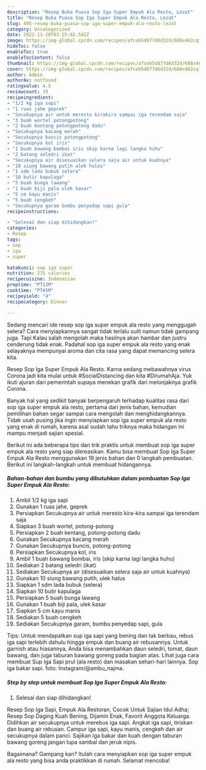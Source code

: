 ```yaml
---
description: "Resep Buka Puasa Sop Iga Super Empuk Ala Resto, Lezat"
title: "Resep Buka Puasa Sop Iga Super Empuk Ala Resto, Lezat"
slug: 495-resep-buka-puasa-sop-iga-super-empuk-ala-resto-lezat
category: Uncategorized
date: 2022-11-20T03:25:02.542Z
image: https://img-global.cpcdn.com/recipes/afceb5d877d6d32d/680x482cq70/sop-iga-super-empuk-ala-resto-foto-resep-utama.jpg
hideToc: false
enableToc: true
enableTocContent: false
thumbnail: https://img-global.cpcdn.com/recipes/afceb5d877d6d32d/680x482cq70/sop-iga-super-empuk-ala-resto-foto-resep-utama.jpg
cover: https://img-global.cpcdn.com/recipes/afceb5d877d6d32d/680x482cq70/sop-iga-super-empuk-ala-resto-foto-resep-utama.jpg
author: Admin
authorAv: notfound
ratingvalue: 4.5
reviewcount: 19
recipeingredient:
- "1/2 kg iga sapi"
- "1 ruas jahe geprek"
- "Secukupnya air untuk meresto kirakira sampai iga terendam saja"
- "3 buah wortel potongpotong"
- "2 buah kentang potongpotong dadu"
- "Secukupnya kacang merah"
- "Secukupnya buncis potongpotong"
- "Secukupnya kol iris"
- "1 buah bawang bombai iris skip karna lagi langka huhu"
- "2 batang seledri ikat"
- "Secukupnya air disesuaikan selera saja air untuk kuahnya"
- "10 siung bawang putih ulek halus"
- "1 sdm lada bubuk selera"
- "10 butir kapulaga"
- "5 buah bunga lawang"
- "1 buah biji pala ulek kasar"
- "5 cm kayu manis"
- "5 buah cengkeh"
- "Secukupnya garam bumbu penyedap sapi gula"
recipeinstructions:

- "Selesai dan siap dihidangkan!"
categories:
- Resep
tags:
- sop
- iga
- super

katakunci: sop iga super 
nutrition: 275 calories
recipecuisine: Indonesian
preptime: "PT13M"
cooktime: "PT45M"
recipeyield: "4"
recipecategory: Dinner

---
```



Sedang mencari ide resep sop iga super empuk ala resto yang menggugah selera? Cara menyiapkannya sangat tidak terlalu sulit namun tidak gampang juga. Tapi Kalau salah mengolah maka hasilnya akan hambar dan justru cenderung tidak enak. Padahal sop iga super empuk ala resto yang enak selayaknya mempunyai aroma dan cita rasa yang dapat memancing selera kita.


Resep Sop Iga Super Empuk Ala Resto. Karna sedang mebawahnya virus Corona jadi kita mulai untuk #SocialDistancing dan kita #DirumahAja. Yuk ikuti ajuran dari pemerintah supaya menekan grafik dari melonjaknya grafik Corona.

Banyak hal yang sedikit banyak berpengaruh terhadap kualitas rasa dari sop iga super empuk ala resto, pertama dari jenis bahan, kemudian pemilihan bahan segar sampai cara mengolah dan menghidangkannya. Tidak usah pusing jika ingin menyiapkan sop iga super empuk ala resto yang enak di rumah, karena asal sudah tahu triknya maka hidangan ini mampu menjadi sajian spesial.


Berikut ini ada beberapa tips dan trik praktis untuk membuat sop iga super empuk ala resto yang siap dikreasikan. Kamu bisa membuat Sop Iga Super Empuk Ala Resto menggunakan 19 jenis bahan dan 0 langkah pembuatan. Berikut ini langkah-langkah untuk membuat hidangannya.

<!--inarticleads1-->

##### Bahan-bahan dan bumbu yang dibutuhkan dalam pembuatan Sop Iga Super Empuk Ala Resto:

1. Ambil 1/2 kg iga sapi
1. Gunakan 1 ruas jahe, geprek
1. Persiapkan Secukupnya air untuk meresto kira-kira sampai iga terendam saja
1. Siapkan 3 buah wortel, potong-potong
1. Persiapkan 2 buah kentang, potong-potong dadu
1. Gunakan Secukupnya kacang merah
1. Gunakan Secukupnya buncis, potong-potong
1. Persiapkan Secukupnya kol, iris
1. Ambil 1 buah bawang bombai, iris (skip karna lagi langka huhu)
1. Sediakan 2 batang seledri (ikat)
1. Sediakan Secukupnya air (disesuaikan selera saja air untuk kuahnya)
1. Gunakan 10 siung bawang putih, ulek halus
1. Siapkan 1 sdm lada bubuk (selera)
1. Siapkan 10 butir kapulaga
1. Persiapkan 5 buah bunga lawang
1. Gunakan 1 buah biji pala, ulek kasar
1. Siapkan 5 cm kayu manis
1. Sediakan 5 buah cengkeh
1. Sediakan Secukupnya garam, bumbu penyedap sapi, gula


Tips: Untuk mendapatkan sup iga sapi yang bening dan tak berbau, rebus iga sapi terlebih dahulu hingga empuk dan buang air rebusannya. Untuk garnish atau hiasannya, Anda bisa menambahkan daun seledri, tomat, daun bawang, dan juga taburan bawang goreng pada bagian atas. Lihat juga cara membuat Sup Iga Sapi prul (ala resto) dan masakan sehari-hari lainnya. Sop iga bakar sapi. foto: Instagram/@ambu_najma. 

<!--inarticleads2-->

##### Step by step untuk membuat Sop Iga Super Empuk Ala Resto:


1. Selesai dan siap dihidangkan!

Resep Sop Iga Sapi, Empuk Ala Restoran, Cocok Untuk Sajian Idul Adha; Resep Sop Daging Kuah Bening, Dijamin Enak, Favorit Anggota Keluarga. Didihkan air secukupnya untuk merebus iga sapi. Angkat iga sapi, tiriskan dan buang air rebusan. Campur iga sapi, kayu manis, cengkeh dan air secukupnya dalam panci. Sajikan iga bakar dan kuah dengan taburan bawang goreng jangan lupa sambal dan jeruk nipis. 

Bagaimana? Gampang kan? Itulah cara menyiapkan sop iga super empuk ala resto yang bisa anda praktikkan di rumah. Selamat mencoba!
